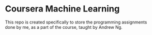 # Coursera Machine Learning
This repo is created specifically to store the programming assignments done by me, as a part of the course, taught by Andrew Ng.
